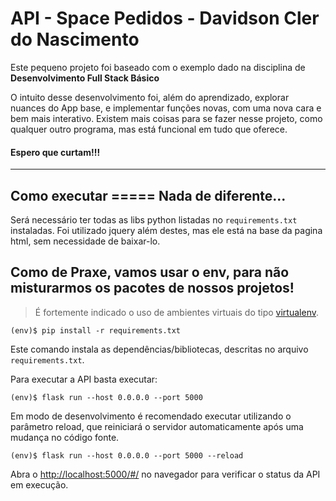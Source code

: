 # API - Space Pedidos - Davidson Cler do Nascimento

Este pequeno projeto foi baseado com o exemplo dado na disciplina de  **Desenvolvimento Full Stack Básico** 

O intuito desse desenvolvimento foi, além do aprendizado, explorar nuances do App base, e implementar funções novas, com uma nova cara e bem mais interativo.
Existem mais coisas para se fazer nesse projeto, como qualquer outro programa, mas está funcional em tudo que oferece.


#### Espero que curtam!!!
---
## Como executar ===== Nada de diferente...


Será necessário ter todas as libs python listadas no `requirements.txt` instaladas. Foi utilizado jquery além destes, mas ele está na base da pagina html, sem necessidade de baixar-lo.

## Como de Praxe, vamos usar o env, para não misturarmos os pacotes de nossos projetos!
> É fortemente indicado o uso de ambientes virtuais do tipo [virtualenv](https://virtualenv.pypa.io/en/latest/installation.html).

```
(env)$ pip install -r requirements.txt
```

Este comando instala as dependências/bibliotecas, descritas no arquivo `requirements.txt`.

Para executar a API  basta executar:

```
(env)$ flask run --host 0.0.0.0 --port 5000
```

Em modo de desenvolvimento é recomendado executar utilizando o parâmetro reload, que reiniciará o servidor
automaticamente após uma mudança no código fonte. 

```
(env)$ flask run --host 0.0.0.0 --port 5000 --reload
```

Abra o [http://localhost:5000/#/](http://localhost:5000/#/) no navegador para verificar o status da API em execução.
